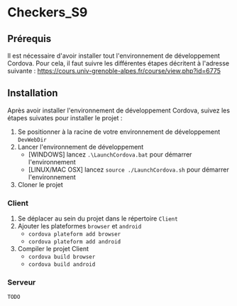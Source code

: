 # Checkers_S9

## Prérequis

Il est nécessaire d'avoir installer tout l'environnement de développement Cordova.
Pour cela, il faut suivre les différentes étapes décritent à l'adresse suivante : https://cours.univ-grenoble-alpes.fr/course/view.php?id=6775

## Installation

Après avoir installer l'environnement de développement Cordova, suivez les étapes suivates pour installer le projet :

1. Se positionner à la racine de votre environnement de développement `DevWebDir`
2. Lancer l'environnement de développement
   - [WINDOWS] lancez `.\LaunchCordova.bat` pour démarrer l'environnement
   - [LINUX/MAC OSX] lancez `source ./LaunchCordova.sh` pour démarrer l'environnement
3. Cloner le projet

### Client

1. Se déplacer au sein du projet dans le répertoire `Client`
2. Ajouter les plateformes `browser` et `android`
   - `cordova plateform add browser`
   - `cordova plateform add android`
3. Compiler le projet Client
   - `cordova build browser`
   - `cordova build android`

### Serveur

`TODO`
